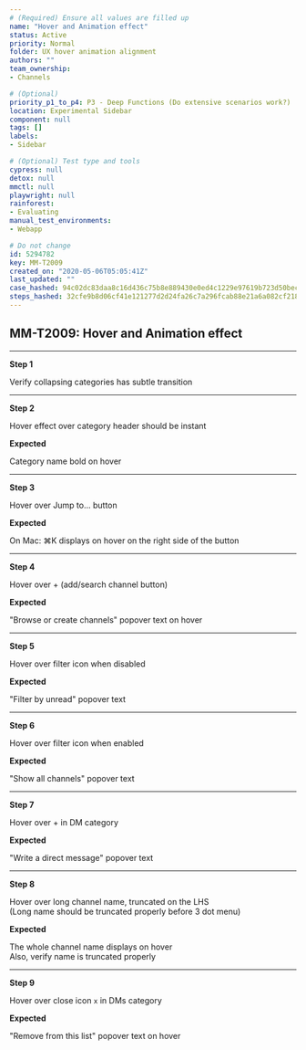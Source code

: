 ```yaml
---
# (Required) Ensure all values are filled up
name: "Hover and Animation effect"
status: Active
priority: Normal
folder: UX hover animation alignment
authors: ""
team_ownership: 
- Channels

# (Optional)
priority_p1_to_p4: P3 - Deep Functions (Do extensive scenarios work?)
location: Experimental Sidebar
component: null
tags: []
labels: 
- Sidebar

# (Optional) Test type and tools
cypress: null
detox: null
mmctl: null
playwright: null
rainforest: 
- Evaluating
manual_test_environments: 
- Webapp

# Do not change
id: 5294782
key: MM-T2009
created_on: "2020-05-06T05:05:41Z"
last_updated: ""
case_hashed: 94c02dc83daa8c16d436c75b8e889430e0ed4c1229e97619b723d50becd3467bbc8e67ee97c4a214412c30c5eb0bf153
steps_hashed: 32cfe9b8d06cf41e121277d2d24fa26c7a296fcab88e21a6a082cf2181fc60da29844186efeac075913422aa2b861668
---
```


<!-- (Auto-generated) Based on frontmatter's "key" and "name" -->

## MM-T2009: Hover and Animation effect

---

**Step 1**

Verify collapsing categories has subtle transition

---

**Step 2**

Hover effect over category header should be instant

**Expected**

Category name bold on hover

---

**Step 3**

Hover over Jump to... button

**Expected**

On Mac: ⌘K displays on hover on the right side of the button

---

**Step 4**

Hover over + (add/search channel button)

**Expected**

"Browse or create channels" popover text on hover

---

**Step 5**

Hover over filter icon when disabled

**Expected**

"Filter by unread" popover text

---

**Step 6**

Hover over filter icon when enabled

**Expected**

"Show all channels" popover text

---

**Step 7**

Hover over + in DM category

**Expected**

"Write a direct message" popover text

---

**Step 8**

Hover over long channel name, truncated on the LHS\
(Long name should be truncated properly before 3 dot menu)

**Expected**

The whole channel name displays on hover\
Also, verify name is truncated properly

---

**Step 9**

Hover over close icon `x` in DMs category

**Expected**

"Remove from this list" popover text on hover
